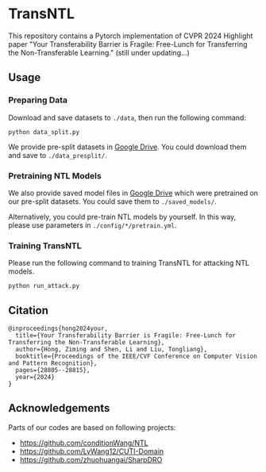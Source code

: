 # TransNTL
This repository contains a Pytorch implementation of CVPR 2024 Highlight paper "Your Transferability Barrier is Fragile: Free-Lunch for Transferring the Non-Transferable Learning." (still under updating...)

## Usage

### Preparing Data
Download and save datasets to `./data`, then run the following command:
```
python data_split.py
```
We provide pre-split datasets in [Google Drive](https://drive.google.com/drive/folders/1j5K3nimlyP2Bzw_T32Fy3PqbOPlBdnLQ?usp=sharing). You could download them and save to `./data_presplit/`.

### Pretraining NTL Models
We also provide saved model files in [Google Drive](https://drive.google.com/drive/folders/1j5K3nimlyP2Bzw_T32Fy3PqbOPlBdnLQ?usp=sharing) which were pretrained on our pre-split datasets. You could save them to `./saved_models/`.

Alternatively, you could pre-train NTL models by yourself. In this way, please use parameters in `./config/*/pretrain.yml`.

### Training TransNTL
Please run the following command to training TransNTL for attacking NTL models.
```
python run_attack.py
```

## Citation
```
@inproceedings{hong2024your,
  title={Your Transferability Barrier is Fragile: Free-Lunch for Transferring the Non-Transferable Learning},
  author={Hong, Ziming and Shen, Li and Liu, Tongliang},
  booktitle={Proceedings of the IEEE/CVF Conference on Computer Vision and Pattern Recognition},
  pages={28805--28815},
  year={2024}
}
```

## Acknowledgements
Parts of our codes are based on following projects: 
- https://github.com/conditionWang/NTL
- https://github.com/LyWang12/CUTI-Domain
- https://github.com/zhuohuangai/SharpDRO


